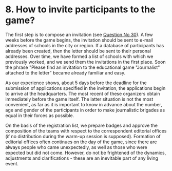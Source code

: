 # 8. How to invite participants to the game?

The first step is to compose an invitation (see [Question No 30](../30.-where-can-the-example-be-viewed/)). A few weeks before the game begins, the invitation should be sent to e-mail addresses of schools in the city or region. If a database of participants has already been created, then the letter should be sent to their personal addresses. Over time, we have formed a list of schools with which we previously worked, and we send them the invitations in the first place. Soon the phrase "Please find an invitation to the educational game "Journalist" attached to the letter” became already familiar and easy.

As our experience shows, about 5 days before the deadline for the submission of applications specified in the invitation, the applications begin to arrive at the headquarters. The most recent of these organizers obtain immediately before the game itself. The latter situation is not the most convenient, as far as it is important to know in advance about the number, age and gender of the participants in order to make journalistic brigades as equal in their forces as possible.

On the basis of the registration list, we prepare badges and approve the composition of the teams with respect to the correspondent editorial offices (if no distribution during the warm-up session is supposed). Formation of editorial offices often continues on the day of the game, since there are always people who came unexpectedly, as well as those who were expected but did not come. However, do not be frightened of the dynamics, adjustments and clarifications - these are an inevitable part of any living event.
